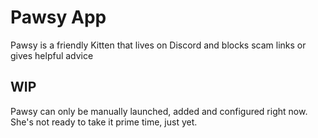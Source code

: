# Pawsy App

Pawsy is a friendly Kitten that lives on Discord and blocks scam links or gives helpful advice

## WIP

Pawsy can only be manually launched, added and configured right now. She's not ready to take it prime time, just yet.
